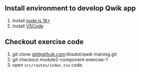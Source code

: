 ## Install environment to develop Qwik app

1. Install [node.js 16+](https://nodejs.org/en/download/)
2. Install [VSCode](https://code.visualstudio.com/)

## Checkout exercise code

1. git clone git@github.com:thisdot/qwik-training.git
2. git checkout module2-component-exercise-1
3. open `src/routes/index.tsx` code.
